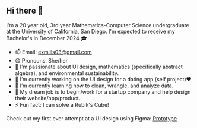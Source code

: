 ## Hi there 👋

I'm a 20 year old, 3rd year Mathematics-Computer Science undergraduate at the University of California, San Diego. I'm expected to receive my Bachelor's in December 2024 🎓

- 📫 Email: exmills03@gmail.com
- 😄 Pronouns: She/her
- 🌷 I'm passionate about UI design, mathematics (specifically abstract algebra), and environmental sustainability.
- 🔭 I’m currently working on the UI design for a dating app (self project)❤️
- 🌱 I’m currently learning how to clean, wrangle, and analyze data.
- 💼 My dream job is to begin/work for a startup company and help design their website/app/product.
- ⚡ Fun fact: I can solve a Rubik's Cube!

Check out my first ever attempt at a UI design using Figma: [Prototype](https://www.figma.com/proto/q4Nn7stS3XxFNGOyZ7qIM9/SYN100-App-Design?node-id=74-25&t=Zcysl3RAKR9XGgtg-0&scaling=scale-down&page-id=0%3A1&starting-point-node-id=74%3A25)
